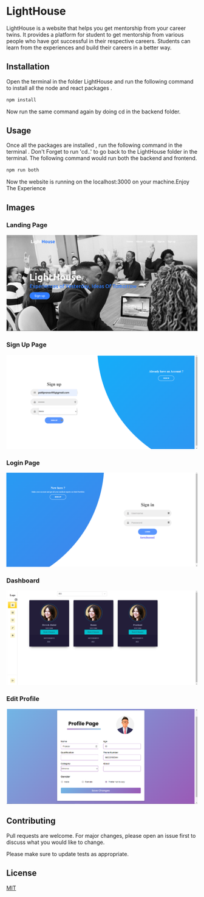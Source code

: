 # LightHouse

LightHouse is a website that helps you get mentorship from your career twins. It provides a platform for student to get mentorship from various people who have got successful in their respective careers. Students can learn from the experiences and build their careers in a better way.

## Installation

Open the terminal in the folder LightHouse and run the following command to install all the node and react packages .

```bash
npm install
```

Now run the same command again by doing cd in the backend folder.

## Usage

Once all the packages are installed , run the following command in the terminal . Don't Forget to run 'cd..' to go back to the LightHouse folder in the terminal. The following command would run both the backend and frontend.

```bash
npm run both
```

Now the website is running on the localhost:3000 on your machine.Enjoy The Experience

## Images

### Landing Page

![Landing Page](./images/landing-page.png)

### Sign Up Page

![Signup](./images/signup.png)

### Login Page

![Login](./images/login.png)

### Dashboard

![Dashboard](./images/dashboard.png)

### Edit Profile

![Edit Profile](./images/edit-profile.png)

## Contributing

Pull requests are welcome. For major changes, please open an issue first to discuss what you would like to change.

Please make sure to update tests as appropriate.

## License

[MIT](https://choosealicense.com/licenses/mit/)
